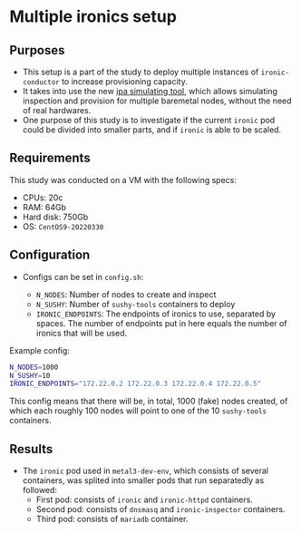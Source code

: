 # Multiple ironics setup

## Purposes

- This setup is a part of the study to deploy multiple instances of `ironic-conductor` to increase provisioning capacity.
- It takes into use the new [ipa simulating tool](https://review.opendev.org/c/openstack/sushy-tools/+/875366), which allows simulating inspection and provision for multiple baremetal nodes, without the need of real hardwares.
- One purpose of this study is to investigate if the current `ironic` pod could be divided into smaller parts, and if `ironic` is able to be scaled.

## Requirements

This study was conducted on a VM with the following specs:
- CPUs: 20c
- RAM: 64Gb
- Hard disk: 750Gb
- OS: `CentOS9-20220330`

## Configuration

- Configs can be set in `config.sh`:

   - `N_NODES`: Number of nodes to create and inspect
   - `N_SUSHY`: Number of `sushy-tools` containers to deploy
   - `IRONIC_ENDPOINTS`: The endpoints of ironics to use, separated by spaces.
The number of endpoints put in here equals the number of ironics that will be used.

Example config:

```bash
N_NODES=1000
N_SUSHY=10
IRONIC_ENDPOINTS="172.22.0.2 172.22.0.3 172.22.0.4 172.22.0.5"
```
This config means that there will be, in total, 1000 (fake) nodes created, of which each roughly 100 nodes will point to one of the 10 `sushy-tools` containers.

## Results

- The `ironic` pod used in `metal3-dev-env`, which consists of several containers, was splited into smaller pods that run separatedly as followed:
   - First pod: consists of `ironic` and `ironic-httpd` containers.
   - Second pod: consists of `dnsmasq` and `ironic-inspector` containers.
   - Third pod: consists of `mariadb` container.

